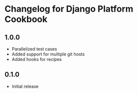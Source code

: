 # Changelog for Django Platform Cookbook

## 1.0.0

* Parallelized test cases
* Added support for multiple git hosts
* Added hooks for recipes

## 0.1.0

* Initial release
